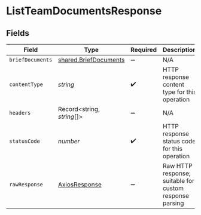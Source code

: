 # ListTeamDocumentsResponse


## Fields

| Field                                                          | Type                                                           | Required                                                       | Description                                                    |
| -------------------------------------------------------------- | -------------------------------------------------------------- | -------------------------------------------------------------- | -------------------------------------------------------------- |
| `briefDocuments`                                               | [shared.BriefDocuments](../../models/shared/briefdocuments.md) | :heavy_minus_sign:                                             | N/A                                                            |
| `contentType`                                                  | *string*                                                       | :heavy_check_mark:                                             | HTTP response content type for this operation                  |
| `headers`                                                      | Record<string, *string*[]>                                     | :heavy_minus_sign:                                             | N/A                                                            |
| `statusCode`                                                   | *number*                                                       | :heavy_check_mark:                                             | HTTP response status code for this operation                   |
| `rawResponse`                                                  | [AxiosResponse](https://axios-http.com/docs/res_schema)        | :heavy_minus_sign:                                             | Raw HTTP response; suitable for custom response parsing        |